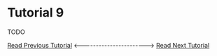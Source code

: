 # Tutorial 9

TODO

[Read Previous Tutorial](../tutorial8) &lt;-----------------------&gt; [Read Next Tutorial](../tutorial10) 

